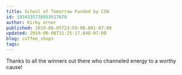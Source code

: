```yaml
---
title: School of Tomorrow Funded by CSN
id: 1934335738853517670
author: Kirby Urner
published: 2019-06-05T23:59:00.001-07:00
updated: 2019-06-06T11:25:17.648-07:00
blog: coffee_shops
tags: 
---
```


Thanks to all the winners out there who channeled energy to a worthy cause!